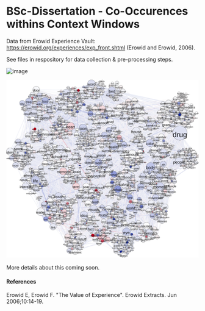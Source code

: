 # BSc-Dissertation - Co-Occurences withins Context Windows

Data from Erowid Experience Vault: https://erowid.org/experiences/exp_front.shtml (Erowid and Erowid, 2006).  

See files in respository for data collection & pre-processing steps.

![image](https://user-images.githubusercontent.com/107996462/206631309-72456e73-12f9-4370-ac04-d76459e46af0.png)

![alt text](https://github.com/Akseli-Ilmanen/BSc-Dissertation/blob/main/Graph1.svg?raw=true)


More details about this coming soon. 



<h4> References </h4>

Erowid E, Erowid F. "The Value of Experience". Erowid Extracts. Jun 2006;10:14-19.


